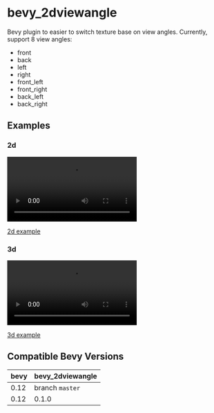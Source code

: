 bevy_2dviewangle
================

Bevy plugin to easier to switch texture base on view angles. Currently, support 8 view angles:

* front
* back
* left
* right
* front_left
* front_right
* back_left
* back_right

Examples
--------

### 2d

![2d demo](https://i.imgur.com/7fRkkg3.mp4)

[2d example](./examples/2d.rs)

### 3d

![3d demo](https://i.imgur.com/i3JnW9K.mp4)

[3d example](./examples/3d.rs)

## Compatible Bevy Versions

| bevy  | bevy_2dviewangle |
|-------|------------------|
| 0.12  | branch `master`  |
| 0.12  | 0.1.0            |
